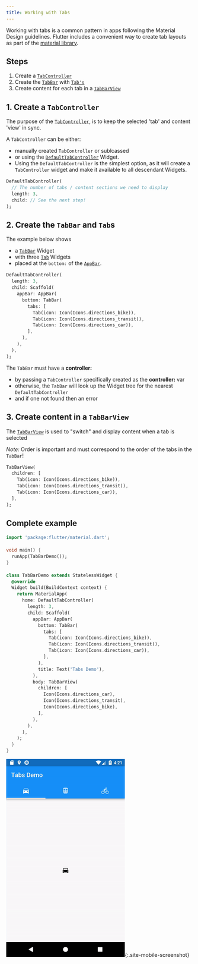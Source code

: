 ```yaml
---
title: Working with Tabs
---
```


Working with tabs is a common pattern in apps following the Material Design
guidelines. Flutter includes a convenient way to create tab layouts as part of
the [material library](https://docs.flutter.io/flutter/material/material-library.html).

## Steps

  1. Create a [`TabController`](https://docs.flutter.io/flutter/material/TabController-class.html)
  2. Create the [`TabBar`](https://docs.flutter.io/flutter/material/TabBar-class.html)
     with [`Tab's`](https://docs.flutter.io/flutter/material/Tab-class.html) 
  3. Create content for each tab in a [`TabBarView`](https://docs.flutter.io/flutter/material/TabBarView-class.html)

## 1. Create a `TabController`

The purpose of the [`TabController`](https://docs.flutter.io/flutter/material/TabController-class.html),
is to keep the selected 'tab' and content 'view' in sync. 

A `TabController` can be either:
- manually created `TabController` or sublcassed
- or using 
  the [`DefaultTabController`](https://docs.flutter.io/flutter/material/DefaultTabController-class.html)
  Widget. 
- Using the `DefaultTabController` is the simplest option, as it will
  create a `TabController` widget and make it available to all descendant Widgets.

<!-- skip -->
```dart
DefaultTabController(
  // The number of tabs / content sections we need to display
  length: 3,
  child: // See the next step!
);
```

## 2. Create the `TabBar` and `Tab`s

The example below shows 
- a [`TabBar`](https://docs.flutter.io/flutter/material/TabController-class.html) Widget
- with three [`Tab`](https://docs.flutter.io/flutter/material/Tab-class.html) Widgets 
- placed at the `bottom:` of the [`AppBar`](https://docs.flutter.io/flutter/material/AppBar-class.html).

<!-- skip -->
```dart
DefaultTabController(
  length: 3,
  child: Scaffold(
    appBar: AppBar(
      bottom: TabBar(
        tabs: [
          Tab(icon: Icon(Icons.directions_bike)),
          Tab(icon: Icon(Icons.directions_transit)),
          Tab(icon: Icon(Icons.directions_car)),
        ],
      ),
    ),
  ),
);
```
The `TabBar` must have a **controller:**
- by passing a  `TabController` specifically created as the **controller:** var
- otherwise, the `TabBar` will look up the Widget tree for the nearest `DefaultTabController`
- and if one not found then an error

## 3. Create content in a `TabBarView`

The [`TabBarView`](https://docs.flutter.io/flutter/material/TabBarView-class.html)
is used to "switch" and display content when a tab is selected

*Note:* Order is important and must correspond to the order of the tabs in the `TabBar`!

<!-- skip -->
```dart
TabBarView(
  children: [
    Tab(icon: Icon(Icons.directions_bike)),
    Tab(icon: Icon(Icons.directions_transit)),
    Tab(icon: Icon(Icons.directions_car)),
  ],
);
```

## Complete example

```dart
import 'package:flutter/material.dart';

void main() {
  runApp(TabBarDemo());
}

class TabBarDemo extends StatelessWidget {
  @override
  Widget build(BuildContext context) {
    return MaterialApp(
      home: DefaultTabController(
        length: 3,
        child: Scaffold(
          appBar: AppBar(
            bottom: TabBar(
              tabs: [
                Tab(icon: Icon(Icons.directions_bike)),
                Tab(icon: Icon(Icons.directions_transit)),
                Tab(icon: Icon(Icons.directions_car)),
              ],
            ),
            title: Text('Tabs Demo'),
          ),
          body: TabBarView(
            children: [
              Icon(Icons.directions_car),
              Icon(Icons.directions_transit),
              Icon(Icons.directions_bike),
            ],
          ),
        ),
      ),
    );
  }
}
```

![Tabs Demo](/images/cookbook/tabs.gif){:.site-mobile-screenshot}
